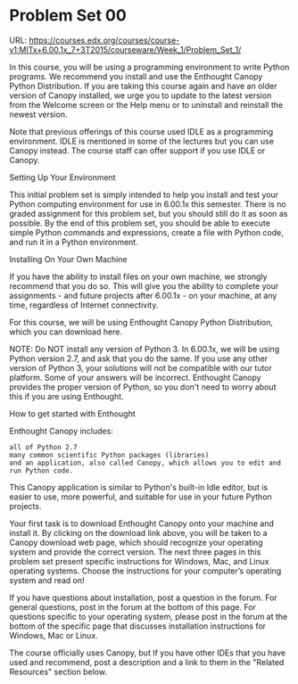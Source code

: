 
Problem Set 00
==============

URL: https://courses.edx.org/courses/course-v1:MITx+6.00.1x_7+3T2015/courseware/Week_1/Problem_Set_1/

In this course, you will be using a programming environment to write Python programs. We recommend you install and use the Enthought Canopy Python Distribution. If you are taking this course again and have an older version of Canopy installed, we urge you to update to the latest version from the Welcome screen or the Help menu or to uninstall and reinstall the newest version. 

Note that previous offerings of this course used IDLE as a programming environment. IDLE is mentioned in some of the lectures but you can use Canopy instead. The course staff can offer support if you use IDLE or Canopy.

 
Setting Up Your Environment

This initial problem set is simply intended to help you install and test your Python computing environment for use in 6.00.1x this semester. There is no graded assignment for this problem set, but you should still do it as soon as possible. By the end of this problem set, you should be able to execute simple Python commands and expressions, create a file with Python code, and run it in a Python environment.

Installing On Your Own Machine

If you have the ability to install files on your own machine, we strongly recommend that you do so. This will give you the ability to complete your assignments - and future projects after 6.00.1x - on your machine, at any time, regardless of Internet connectivity.

For this course, we will be using Enthought Canopy Python Distribution, which you can download here.

NOTE: Do NOT install any version of Python 3. In 6.00.1x, we will be using Python version 2.7, and ask that you do the same. If you use any other version of Python 3, your solutions will not be compatible with our tutor platform. Some of your answers will be incorrect. Enthought Canopy provides the proper version of Python, so you don't need to worry about this if you are using Enthought. 

How to get started with Enthought

Enthought Canopy includes:

    all of Python 2.7
    many common scientific Python packages (libraries)
    and an application, also called Canopy, which allows you to edit and run Python code.

This Canopy application is similar to Python's built-in Idle editor, but is easier to use, more powerful, and suitable for use in your future Python projects.

Your first task is to download Enthought Canopy onto your machine and install it. By clicking on the download link above, you will be taken to a Canopy download web page, which should recognize your operating system and provide the correct version. The next three pages in this problem set present specific instructions for Windows, Mac, and Linux operating systems. Choose the instructions for your computer’s operating system and read on!

If you have questions about installation, post a question in the forum. For general questions, post in the forum at the bottom of this page. For questions specific to your operating system, please post in the forum at the bottom of the specific page that discusses installation instructions for Windows, Mac or Linux. 

The course officially uses Canopy, but If you have other IDEs that you have used and recommend, post a description and a link to them in the "Related Resources" section below.